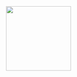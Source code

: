 <div id="header" align="center">
  <img src="https://media.giphy.com/media/VbnUQpnihPSIgIXuZv/giphy-downsized.gif" width="170"/>
</div>
